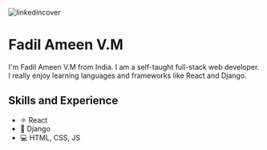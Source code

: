![linkedincover](https://github.com/FADILAMEEN4321/fadilameen4321/assets/129923924/b94c45a0-2d61-45e5-9eca-81f92fcf7b74)

# Fadil Ameen V.M
I'm Fadil Ameen V.M from India. I am a self-taught full-stack web developer. I really enjoy learning languages and frameworks like React and Django.

## Skills and Experience
* ⚛ React
* 📱 Django
* 💻 HTML, CSS, JS

